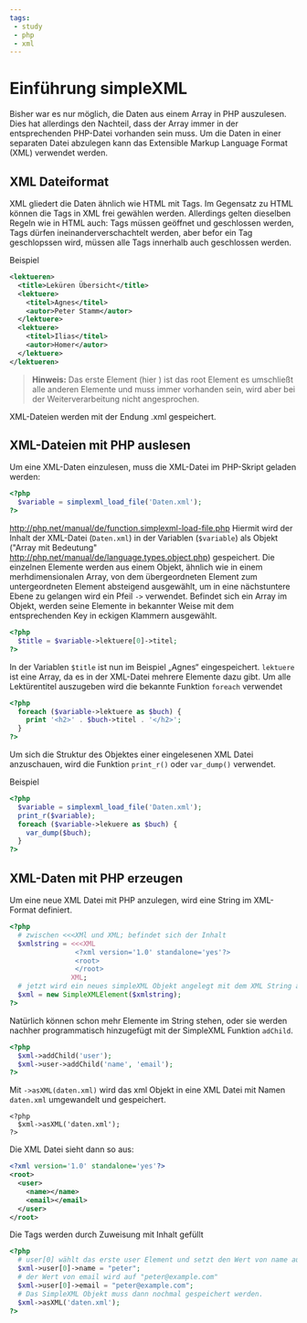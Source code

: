 ```yaml
---
tags:
 - study
 - php
 - xml
---
```

# Einführung simpleXML

Bisher war es nur möglich, die Daten aus einem Array in PHP auszulesen. Dies hat allerdings den Nachteil, dass der Array immer in der entsprechenden PHP-Datei vorhanden sein muss. Um die Daten in einer separaten Datei abzulegen kann das Extensible Markup Language Format (XML) verwendet werden.

## XML Dateiformat

XML gliedert die Daten ähnlich wie HTML mit Tags. Im Gegensatz zu HTML können die Tags in XML frei gewählen werden. Allerdings gelten dieselben Regeln wie in HTML auch: Tags müssen geöffnet und geschlossen werden, Tags dürfen ineinanderverschachtelt werden, aber befor ein Tag geschlopssen wird, müssen alle Tags innerhalb auch geschlossen werden.

Beispiel
```xml
<lektueren>
  <title>Leküren Übersicht</title>
  <lektuere>
    <titel>Agnes</titel>
    <autor>Peter Stamm</autor>
  </lektuere>
  <lektuere>
    <titel>Ilias</titel>
    <autor>Homer</autor>
  </lektuere>
</lektueren>
```
>**Hinweis:** Das erste Element (hier <lektueren>) ist das root Element es umschließt alle anderen Elemente und muss immer vorhanden sein, wird aber bei der Weiterverarbeitung nicht angesprochen.

XML-Dateien werden mit der Endung .xml gespeichert.

## XML-Dateien mit PHP auslesen

Um eine XML-Daten einzulesen, muss die XML-Datei im PHP-Skript geladen werden:
```php
<?php
  $variable = simplexml_load_file('Daten.xml');
?>
```
http://php.net/manual/de/function.simplexml-load-file.php
Hiermit wird der Inhalt der XML-Datei (`Daten.xml`) in der Variablen (`$variable`) als Objekt ("Array mit Bedeutung" http://php.net/manual/de/language.types.object.php) gespeichert.
Die einzelnen Elemente werden aus einem Objekt, ähnlich wie in einem merhdimensionalen Array, von dem übergeordneten Element zum untergeordneten Element absteigend ausgewählt, um in eine nächstuntere Ebene zu gelangen wird ein Pfeil `->` verwendet. Befindet sich ein Array im Objekt, werden seine Elemente in bekannter Weise mit dem entsprechenden Key in eckigen Klammern ausgewählt.

```php
<?php
  $title = $variable->lektuere[0]->titel;
?>
```
In der Variablen `$title` ist nun im Beispiel „Agnes“ eingespeichert. `lektuere` ist eine Array, da es in der XML-Datei mehrere Elemente dazu gibt. Um alle Lektürentitel auszugeben wird die bekannte Funktion `foreach` verwendet

```php
<?php
  foreach ($variable->lektuere as $buch) {
    print '<h2>' . $buch->titel . '</h2>';
  }
?>
```

Um sich die Struktur des Objektes einer eingelesenen XML Datei anzuschauen, wird die Funktion `print_r()` oder `var_dump()` verwendet.

Beispiel
```php
<?php
  $variable = simplexml_load_file('Daten.xml');
  print_r($variable);
  foreach ($variable->lekuere as $buch) {
    var_dump($buch);
  }
?>
```


## XML-Daten mit PHP erzeugen

Um eine neue XML Datei mit PHP anzulegen, wird eine String im XML-Format definiert.
```php
<?php
  # zwischen <<<XMl und XML; befindet sich der Inhalt
  $xmlstring = <<<XML
                <?xml version='1.0' standalone='yes'?>
                <root>
                </root>
               XML;
  # jetzt wird ein neues simpleXML Objekt angelegt mit dem XML String als Inhalt
  $xml = new SimpleXMLElement($xmlstring);
?>
```
Natürlich können schon mehr Elemente im String stehen, oder sie werden nachher programmatisch hinzugefügt mit der SimpleXML Funktion `adChild`.
```php
<?php
  $xml->addChild('user');
  $xml->user->addChild('name', 'email');
?>
```
Mit `->asXML(daten.xml)` wird das xml Objekt in eine XML Datei mit Namen `daten.xml` umgewandelt und gespeichert.
```
<?php
  $xml->asXML('daten.xml');
?>
```
Die XML Datei sieht dann so aus:
```xml
<?xml version='1.0' standalone='yes'?>
<root>
  <user>
    <name></name>
    <email></email>
  </user>
</root>
```
Die Tags werden durch Zuweisung mit Inhalt gefüllt
```php
<?php
  # user[0] wählt das erste user Element und setzt den Wert von name auf "peter"
  $xml->user[0]->name = "peter";
  # der Wert von email wird auf "peter@example.com"
  $xml->user[0]->email = "peter@example.com";
  # Das SimpleXML Objekt muss dann nochmal gespeichert werden.
  $xml->asXML('daten.xml');
?>
```
